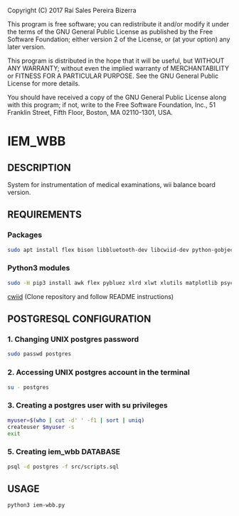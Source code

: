 Copyright (C) 2017 Raí Sales Pereira Bizerra

This program is free software; you can redistribute it and/or modify
it under the terms of the GNU General Public License as published by
the Free Software Foundation; either version 2 of the License, or
(at your option) any later version.
  
This program is distributed in the hope that it will be useful,
but WITHOUT ANY WARRANTY; without even the implied warranty of
MERCHANTABILITY or FITNESS FOR A PARTICULAR PURPOSE.  See the
GNU General Public License for more details.
  
You should have received a copy of the GNU General Public License
along with this program; if not, write to the Free Software
Foundation, Inc., 51 Franklin Street, Fifth Floor, Boston, MA 02110-1301, USA.

# IEM_WBB

## DESCRIPTION

System for instrumentation of medical examinations, wii balance board version.

## REQUIREMENTS

### Packages
```bash
sudo apt install flex bison libbluetooth-dev libcwiid-dev python-gobject python3-pip python3-tk python3-dev postgresql postgresql-server-dev-10 automake
```

### Python3 modules

```bash
sudo -H pip3 install awk flex pybluez xlrd xlwt xlutils matplotlib psycopg2 psycopg2-binary
```

[cwiid](https://github.com/azzra/python3-wiimote) (Clone repository and follow README instructions)

## POSTGRESQL CONFIGURATION
### 1. Changing UNIX postgres password

```bash
sudo passwd postgres
```

### 2. Accessing UNIX postgres account in the terminal

```bash
su - postgres
```

### 3. Creating a postgres user with su privileges
```bash
myuser=$(who | cut -d' ' -f1 | sort | uniq)
createuser $myuser -s
exit
```

### 5. Creating iem_wbb DATABASE
```bash
psql -d postgres -f src/scripts.sql
```

## USAGE
```bash
python3 iem-wbb.py
```
